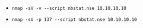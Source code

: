 - ```nmap -sV -v --script nbstat.nse 10.10.10.10``` 


- ```nmap -sU -p 137 --script nbstat.nse 10.10.10.10```


